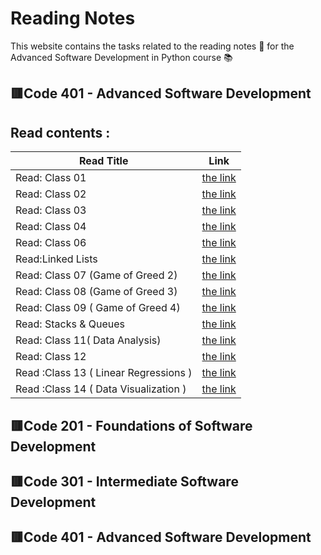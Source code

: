 # **Reading Notes**
This website contains the tasks related to the reading notes :page_facing_up: for the Advanced Software Development in Python course :books:
##  :red_square:Code 401 - Advanced Software Development

## Read contents : 

| Read Title     | Link |
| -------------- | ----------- |
 |Read: Class 01 |  [the link ](readings/Read_Class_01)      |
|Read: Class 02   |  [the link ](readings/Read_Class_02)      |
|Read: Class 03    |  [the link ](readings/Read_Class_03)      |
|Read: Class 04   |  [the link ](readings/readlass4)      |
 |Read: Class 06 |  [the link ](readings/Read_Class_06)      |
 |Read:Linked Lists|  [the link ](readings/Read_Linked_Lists)       |
 |Read: Class 07  (Game of Greed 2) |  [the link ](readings/READ_7)      |
  |Read: Class 08  (Game of Greed 3) |  [the link ](readings/read_8)      |
 |Read: Class 09  ( Game of Greed 4) |  [the link ](readings/READ_9)      |
|Read: Stacks & Queues |  [the link ](readings/Read_Stacks_Queues)      |
  |Read: Class 11( Data Analysis) |  [the link ](readings/README_11)      |
|Read: Class 12 |  [the link ](readings/Read_Class_12)      |
|Read :Class 13 ( Linear Regressions )|  [the link ](readings/READ_13)      |
|Read :Class 14 ( Data Visualization )|  [the link ](readings/read_14)      |



##  :red_square:Code 201 - Foundations of Software Development
## :red_square:Code 301 - Intermediate Software Development
## :red_square:Code 401 - Advanced Software Development
